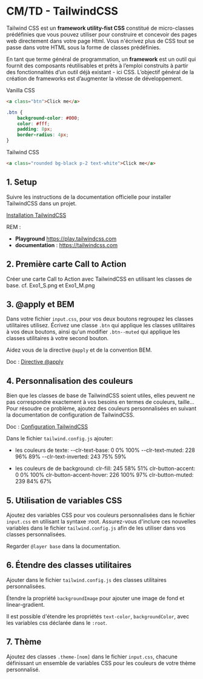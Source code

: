 # CM/TD - TailwindCSS

Tailwind CSS est un **framework utility-fist CSS** constitué de micro-classes prédéfinies que vous pouvez utiliser pour construire et concevoir des pages web directement dans votre page Html. Vous n'écrivez plus de CSS tout se passe dans votre HTML sous la forme de classes prédéfinies.

En tant que terme général de programmation, un **framework** est un outil qui fournit des composants réutilisables et prêts à l’emploi construits à partir des fonctionnalités d’un outil déjà existant - ici CSS. L’objectif général de la création de frameworks est d’augmenter la vitesse de développement.

Vanilla CSS

```html
<a class="btn">Click me</a>
```

```css
.btn {
    background-color: #000;
    color: #fff;
    padding: 8px;
    border-radius: 4px;
}
```

Tailwind CSS

```html
<a class="rounded bg-black p-2 text-white">Click me</a>
```

## 1. Setup

Suivre les instructions de la documentation officielle pour installer TailwindCSS dans un projet.

[Installation TailwindCSS](https://tailwindcss.com/docs/installation)

REM :

-   **Playground** https://play.tailwindcss.com
-   **documentation** : https://tailwindcss.com

## 2. Première carte Call to Action

Créer une carte Call to Action avec TailwindCSS en utilisant les classes de base.
cf. Exo1_S.png et Exo1_M.png

## 3. @apply et BEM

Dans votre fichier `input.css`, pour vos deux boutons regroupez les classes utilitaires utilisez.
Écrivez une classe `.btn` qui applique les classes utilitaires à vos deux boutons, ainsi qu'un modifier `.btn--muted` qui applique les classes utilitaires à votre second bouton.

Aidez vous de la directive `@apply` et de la convention BEM.

Doc : [Directive @apply](https://tailwindcss.com/docs/reusing-styles#extracting-classes-with-apply)

## 4. Personnalisation des couleurs

Bien que les classes de base de TailwindCSS soient utiles, elles peuvent ne pas correspondre exactement à vos besoins en termes de couleurs, taille... Pour résoudre ce problème, ajoutez des couleurs personnalisées en suivant la documentation de configuration de TailwindCSS.

Doc : [Configuration TailwindCSS](https://tailwindcss.com/docs/configuration)

Dans le fichier `tailwind.config.js` ajouter:

-   les couleurs de texte:
    --clr-text-base: 0 0% 100%
    --clr-text-muted: 228 96% 89%
    --clr-text-inverted: 243 75% 59%

-   les couleurs de de background:
    clr-fill: 245 58% 51%
    clr-button-accent: 0 0% 100%
    clr-button-accent-hover: 226 100% 97%
    clr-button-muted: 239 84% 67%

## 5. Utilisation de variables CSS

Ajoutez des variables CSS pour vos couleurs personnalisées dans le fichier `input.css` en utilisant la syntaxe :root. Assurez-vous d'inclure ces nouvelles variables dans le fichier `tailwind.config.js` afin de les utiliser dans vos classes personnalisées.

Regarder `@layer base` dans la documentation.

## 6. Étendre des classes utilitaires

Ajouter dans le fichier `tailwind.config.js` des classes utilitaires personnalisées.

Étendre la propriété `backgroundImage` pour ajouter une image de fond et linear-gradient.

Il est possible d'étendre les propriétés `text-color`, `backgroundColor`, avec les variables css déclarée dans le `:root`.

## 7. Thème

Ajoutez des classes `.theme-[nom]` dans le fichier `input.css`, chacune définissant un ensemble de variables CSS pour les couleurs de votre thème personnalisé.
